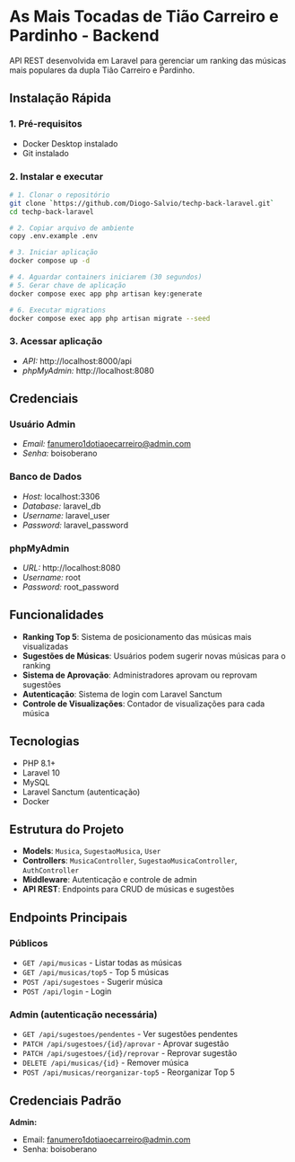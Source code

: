 # As Mais Tocadas de Tião Carreiro e Pardinho - Backend

API REST desenvolvida em Laravel para gerenciar um ranking das músicas mais populares da dupla Tião Carreiro e Pardinho.

## Instalação Rápida

### 1. Pré-requisitos

-   Docker Desktop instalado
-   Git instalado

### 2. Instalar e executar

```bash
# 1. Clonar o repositório
git clone `https://github.com/Diogo-Salvio/techp-back-laravel.git`
cd techp-back-laravel

# 2. Copiar arquivo de ambiente
copy .env.example .env

# 3. Iniciar aplicação
docker compose up -d

# 4. Aguardar containers iniciarem (30 segundos)
# 5. Gerar chave de aplicação
docker compose exec app php artisan key:generate 

# 6. Executar migrations
docker compose exec app php artisan migrate --seed

```

### 3. Acessar aplicação

-   *API:* http://localhost:8000/api
-   *phpMyAdmin:* http://localhost:8080

## Credenciais

### Usuário Admin

-   *Email:* fanumero1dotiaoecarreiro@admin.com
-   *Senha:* boisoberano

### Banco de Dados

-   *Host:* localhost:3306
-   *Database:* laravel_db
-   *Username:* laravel_user
-   *Password:* laravel_password

### phpMyAdmin

-   *URL:* http://localhost:8080
-   *Username:* root
-   *Password:* root_password

## Funcionalidades

- **Ranking Top 5**: Sistema de posicionamento das músicas mais visualizadas
- **Sugestões de Músicas**: Usuários podem sugerir novas músicas para o ranking
- **Sistema de Aprovação**: Administradores aprovam ou reprovam sugestões
- **Autenticação**: Sistema de login com Laravel Sanctum
- **Controle de Visualizações**: Contador de visualizações para cada música

## Tecnologias

- PHP 8.1+
- Laravel 10
- MySQL
- Laravel Sanctum (autenticação)
- Docker

## Estrutura do Projeto

- **Models**: `Musica`, `SugestaoMusica`, `User`
- **Controllers**: `MusicaController`, `SugestaoMusicaController`, `AuthController`
- **Middleware**: Autenticação e controle de admin
- **API REST**: Endpoints para CRUD de músicas e sugestões



## Endpoints Principais

### Públicos
- `GET /api/musicas` - Listar todas as músicas
- `GET /api/musicas/top5` - Top 5 músicas
- `POST /api/sugestoes` - Sugerir música
- `POST /api/login` - Login

### Admin (autenticação necessária)
- `GET /api/sugestoes/pendentes` - Ver sugestões pendentes
- `PATCH /api/sugestoes/{id}/aprovar` - Aprovar sugestão
- `PATCH /api/sugestoes/{id}/reprovar` - Reprovar sugestão
- `DELETE /api/musicas/{id}` - Remover música
- `POST /api/musicas/reorganizar-top5` - Reorganizar Top 5

## Credenciais Padrão

**Admin:**
- Email: fanumero1dotiaoecarreiro@admin.com
- Senha: boisoberano
